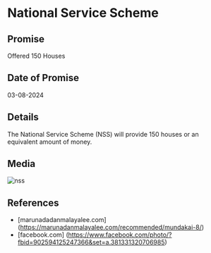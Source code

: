 # National Service Scheme

## Promise

Offered 150 Houses

## Date of Promise

03-08-2024

## Details

The National Service Scheme (NSS) will provide 150 houses or an equivalent amount of money.

## Media

![nss](https://web.archive.org/web/20240810055135if_/https://scontent.fcok4-1.fna.fbcdn.net/v/t39.30808-6/453848522_902594185247360_1026876601881565863_n.jpg?_nc_cat=108&ccb=1-7&_nc_sid=833d8c&_nc_ohc=bQdudHvP9vMQ7kNvgEd35UE&_nc_ht=scontent.fcok4-1.fna&oh=00_AYAN2T8-vTCxWJ8nERPS62W7xfXXiZabE9-25JpdITGT2w&oe=66BCC3EF)

## References

- [marunadadanmalayalee.com] (https://marunadanmalayalee.com/recommended/mundakai-8/)
- [facebook.com] (https://www.facebook.com/photo/?fbid=902594125247366&set=a.381331320706985)
